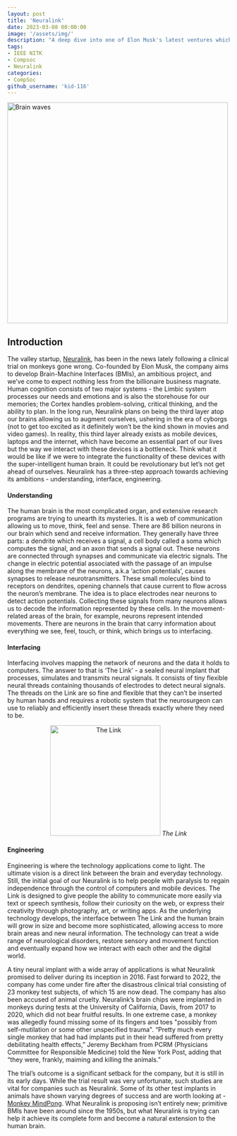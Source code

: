 ```yaml
---
layout: post
title: 'Neuralink'
date: 2023-03-08 00:00:00
image: '/assets/img/'
description: "A deep dive into one of Elon Musk's latest ventures which aims to develop an extension for the human brain"
tags:
- IEEE NITK
- Compsoc
- Neuralink
categories:
- CompSoc
github_username: 'kid-116'
---
```


<img src="/blog/assets/img/neuralink/hero.png" width="500" alt="Brain waves">

## **Introduction**
The valley startup, [Neuralink](https://neuralink.com/), has been in the news lately following a clinical trial on monkeys gone wrong. Co-founded by Elon Musk, the company aims to develop Brain-Machine Interfaces (BMIs), an ambitious project, and we’ve come to expect nothing less from the billionaire business magnate. Human cognition consists of two major systems - the Limbic system processes our needs and emotions and is also the storehouse for our memories; the Cortex handles problem-solving, critical thinking, and the ability to plan. In the long run, Neuralink plans on being the third layer atop our brains allowing us to augment ourselves, ushering in the era of cyborgs (not to get too excited as it definitely won’t be the kind shown in movies and video games). In reality, this third layer already exists as mobile devices, laptops and the internet, which have become an essential part of our lives but the way we interact with these devices is a bottleneck. Think what it would be like if we were to integrate the functionality of these devices with the super-intelligent human brain. It could be revolutionary but let’s not get ahead of ourselves. Neuralink has a three-step approach towards achieving its ambitions - understanding, interface, engineering.

#### Understanding
The human brain is the most complicated organ, and extensive research programs are trying to unearth its mysteries. It is a web of communication allowing us to move, think, feel and sense. There are 86 billion neurons in our brain which send and receive information. They generally have three parts: a dendrite which receives a signal, a cell body called a soma which computes the signal, and an axon that sends a signal out. These neurons are connected through synapses and communicate via electric signals. The change in electric potential associated with the passage of an impulse along the membrane of the neurons, a.k.a ‘action potentials’, causes synapses to release neurotransmitters. These small molecules bind to receptors on dendrites, opening channels that cause current to flow across the neuron’s membrane. The idea is to place electrodes near neurons to detect action potentials. Collecting these signals from many neurons allows us to decode the information represented by these cells. In the movement-related areas of the brain, for example, neurons represent intended movements. There are neurons in the brain that carry information about everything we see, feel, touch, or think, which brings us to interfacing.

#### Interfacing
Interfacing involves mapping the network of neurons and the data it holds to computers. The answer to that is ‘The Link’ - a sealed neural implant that processes, simulates and transmits neural signals. It consists of tiny flexible neural threads containing thousands of electrodes to detect neural signals. The threads on the Link are so fine and flexible that they can’t be inserted by human hands and requires a robotic system that the neurosurgeon can use to reliably and efficiently insert these threads exactly where they need to be.

<p align="center">
    <img src="/blog/assets/img/neuralink/link.png" width="250" alt="The Link">
    <i>The Link</i>
</p>

#### Engineering
Engineering is where the technology applications come to light. The ultimate vision is a direct link between the brain and everyday technology. Still, the initial goal of our Neuralink is to help people with paralysis to regain independence through the control of computers and mobile devices. The Link is designed to give people the ability to communicate more easily via text or speech synthesis, follow their curiosity on the web, or express their creativity through photography, art, or writing apps. As the underlying technology develops, the interface between The Link and the human brain will grow in size and become more sophisticated, allowing access to more brain areas and new neural information. The technology can treat a wide range of neurological disorders, restore sensory and movement function and eventually expand how we interact with each other and the digital world.

A tiny neural implant with a wide array of applications is what Neuralink promised to deliver during its inception in 2016. Fast forward to 2022, the company has come under fire after the disastrous clinical trial consisting of 23 monkey test subjects, of which 15 are now dead. The company has also been accused of animal cruelty. Neuralink’s brain chips were implanted in monkeys during tests at the University of California, Davis, from 2017 to 2020, which did not bear fruitful results. In one extreme case, a monkey was allegedly found missing some of its fingers and toes "possibly from self-mutilation or some other unspecified trauma". “Pretty much every single monkey that had had implants put in their head suffered from pretty debilitating health effects,” Jeremy Beckham from PCRM (Physicians Committee for Responsible Medicine) told the New York Post, adding that “they were, frankly, maiming and killing the animals.”

The trial’s outcome is a significant setback for the company, but it is still in its early days. While the trial result was very unfortunate, such studies are vital for companies such as Neuralink. Some of its other test implants in animals have shown varying degrees of success and are worth looking at - [Monkey MindPong](https://neuralink.com/blog/monkey-mindpong/). What Neuralink is proposing isn’t entirely new; primitive BMIs have been around since the 1950s, but what Neuralink is trying can help it achieve its complete form and become a natural extension to the human brain.